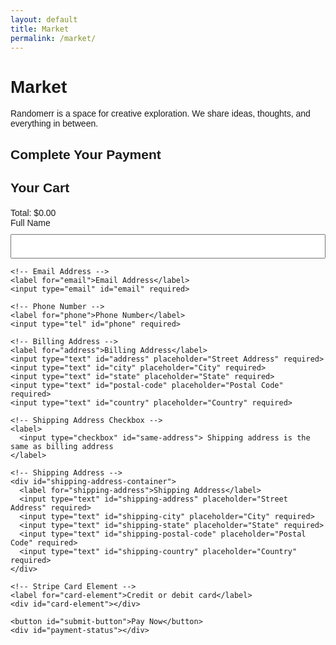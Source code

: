 ```yaml
---
layout: default
title: Market
permalink: /market/
---
```


# Market

Randomerr is a space for creative exploration. We share ideas, thoughts, and everything in between.

<script src="https://js.stripe.com/v3/"></script>
<style>
  body { font-family: Arial, sans-serif; }
  #payment-form { max-width: 600px; margin: auto; }
  input, button { display: block; width: 100%; margin: 10px 0; padding: 10px; }
  #card-element { border: 1px solid #ccc; padding: 10px; border-radius: 4px; }
  .error { color: red; }
  .success { color: green; }
  .checkout-summary { margin-top: 20px; }
</style>

<h2>Complete Your Payment</h2>

<main class="checkout-container">
  <section id="cart-summary">
    <h2>Your Cart</h2>
    <div id="cart-items">
      <!-- Cart items will be dynamically populated here -->
    </div>
    <div class="checkout-summary">
      <div id="cart-total">Total: $0.00</div>
    </div>
  </section>

  <form id="payment-form">
    <!-- Cardholder's Name -->
    <label for="name">Full Name</label>
    <input type="text" id="name" required>

    <!-- Email Address -->
    <label for="email">Email Address</label>
    <input type="email" id="email" required>

    <!-- Phone Number -->
    <label for="phone">Phone Number</label>
    <input type="tel" id="phone" required>

    <!-- Billing Address -->
    <label for="address">Billing Address</label>
    <input type="text" id="address" placeholder="Street Address" required>
    <input type="text" id="city" placeholder="City" required>
    <input type="text" id="state" placeholder="State" required>
    <input type="text" id="postal-code" placeholder="Postal Code" required>
    <input type="text" id="country" placeholder="Country" required>

    <!-- Shipping Address Checkbox -->
    <label>
      <input type="checkbox" id="same-address"> Shipping address is the same as billing address
    </label>

    <!-- Shipping Address -->
    <div id="shipping-address-container">
      <label for="shipping-address">Shipping Address</label>
      <input type="text" id="shipping-address" placeholder="Street Address" required>
      <input type="text" id="shipping-city" placeholder="City" required>
      <input type="text" id="shipping-state" placeholder="State" required>
      <input type="text" id="shipping-postal-code" placeholder="Postal Code" required>
      <input type="text" id="shipping-country" placeholder="Country" required>
    </div>

    <!-- Stripe Card Element -->
    <label for="card-element">Credit or debit card</label>
    <div id="card-element"></div>

    <button id="submit-button">Pay Now</button>
    <div id="payment-status"></div>
  </form>
</main>

<script>
document.addEventListener("DOMContentLoaded", async () => {
  const stripe = Stripe('pk_test_51PulULDDaepf7cjiBCJQ4wxoptuvOfsdiJY6tvKxW3uXZsMUome7vfsIORlSEZiaG4q20ZLSqEMiBIuHi7Fsy9dP00nytmrtYb'); // Use your publishable key
  const form = document.getElementById("payment-form");
  const submitButton = document.getElementById("submit-button");
  const paymentStatus = document.getElementById("payment-status");
  const sameAddressCheckbox = document.getElementById("same-address");
  const shippingAddressContainer = document.getElementById("shipping-address-container");

  if (!form || !submitButton || !paymentStatus || !sameAddressCheckbox || !shippingAddressContainer) {
    console.error("Required elements are missing from the DOM.");
    return;
  }

  const elements = stripe.elements();
  const card = elements.create("card");
  card.mount("#card-element");

  sameAddressCheckbox.addEventListener("change", () => {
    const isChecked = sameAddressCheckbox.checked;
    shippingAddressContainer.style.display = isChecked ? "none" : "block";
    if (isChecked) {
      document.getElementById("shipping-address").value = document.getElementById("address").value;
      document.getElementById("shipping-city").value = document.getElementById("city").value;
      document.getElementById("shipping-state").value = document.getElementById("state").value;
      document.getElementById("shipping-postal-code").value = document.getElementById("postal-code").value;
      document.getElementById("shipping-country").value = document.getElementById("country").value;
    }
  });

  const cartItems = JSON.parse(localStorage.getItem("cartItems")) || [];
  let total = 0;

  function renderCart() {
    const cartItemsContainer = document.getElementById("cart-items");
    const cartTotal = document.getElementById("cart-total");

    if (!cartItemsContainer || !cartTotal) {
      console.error("Cart elements are missing from the DOM.");
      return;
    }

    if (cartItems.length === 0) {
      cartItemsContainer.innerHTML = "<p>Your cart is empty.</p>";
      cartTotal.textContent = "Total: $0.00";
      return;
    }

    cartItemsContainer.innerHTML = "";
    total = 0;
    cartItems.forEach((item, index) => {
      const itemDiv = document.createElement("div");
      itemDiv.className = "cart-item";
      itemDiv.innerHTML = `
        <img src="${item.image}" alt="${item.name}">
        <div class="cart-item-details">
          <div>${item.name}</div>
          <div>Price: $${item.price}</div>
        </div>
        <div class="cart-item-actions">
          <button class="btn-decrease" data-index="${index}">-</button>
          <input type="text" value="${item.quantity}" class="item-quantity" readonly>
          <button class="btn-increase" data-index="${index}">+</button>
          <button class="btn-remove" data-index="${index}">Remove</button>
        </div>
      `;
      cartItemsContainer.appendChild(itemDiv);

      total += item.price * item.quantity;
    });

    cartTotal.textContent = `Total: $${total.toFixed(2)}`;
  }

  renderCart();

  cartItemsContainer.addEventListener("click", (event) => {
    const index = event.target.dataset.index;
    if (event.target.classList.contains("btn-decrease")) {
      cartItems[index].quantity = Math.max(cartItems[index].quantity - 1, 1);
    } else if (event.target.classList.contains("btn-increase")) {
      cartItems[index].quantity += 1;
    } else if (event.target.classList.contains("btn-remove")) {
      cartItems.splice(index, 1);
    }
    localStorage.setItem("cartItems", JSON.stringify(cartItems));
    renderCart();
  });

  // Handle payment submission
  form.addEventListener("submit", async (event) => {
    event.preventDefault();
    submitButton.disabled = true;
    paymentStatus.textContent = "";

    // Extract total from the cart-total div
    const cartTotalElement = document.getElementById('cart-total');
    const totalText = cartTotalElement.textContent;
    const totalMatch = totalText.match(/Total:\s*\$([\d,\.]+)/);
    
    let total = 0;
    if (totalMatch) {
      // Remove commas and parse the total amount
      total = parseFloat(totalMatch[1].replace(/,/g, ''));
    } else {
      throw new Error("Could not extract total value");
    }

    // Ensure total is parsed as a floating-point number
    if (isNaN(total)) {
      throw new Error("Invalid total value");
    }

    // Calculate total in cents (Stripe expects amount in cents)
    const totalInCents = Math.round(total * 100); // Ensure 'total' is in dollars

    // Logging values for diagnostic purposes
    console.log('Total (in dollars):', total);      // Log total in dollars
    console.log('Total (in cents):', totalInCents); // Log total in cents

    try {
      const response = await fetch('https://backend-github-io.vercel.app/api/create-payment-intent', {
        method: 'POST',
        headers: { 'Content-Type': 'application/json' },
        body: JSON.stringify({
          amount: totalInCents, // Stripe expects the amount in cents
          email: document.getElementById('email').value,
          phone: document.getElementById('phone').value,
          name: document.getElementById('name').value,
          address: {
            line1: document.getElementById('address').value,
            city: document.getElementById('city').value,
            state: document.getElementById('state').value,
            postal_code: document.getElementById('postal-code').value,
            country: document.getElementById('country').value
          },
          shipping_address: {
            line1: sameAddressCheckbox.checked ? document.getElementById('address').value : document.getElementById('shipping-address').value,
            city: sameAddressCheckbox.checked ? document.getElementById('city').value : document.getElementById('shipping-city').value,
            state: sameAddressCheckbox.checked ? document.getElementById('state').value : document.getElementById('shipping-state').value,
            postal_code: sameAddressCheckbox.checked ? document.getElementById('postal-code').value : document.getElementById('shipping-postal-code').value,
            country: sameAddressCheckbox.checked ? document.getElementById('country').value : document.getElementById('shipping-country').value
          }
        })
      });

      const { clientSecret } = await response.json();

      const { error, paymentIntent } = await stripe.confirmCardPayment(clientSecret, {
        payment_method: {
          card: card,
          billing_details: {
            name: document.getElementById('name').value,
            email: document.getElementById('email').value,
            phone: document.getElementById('phone').value,
            address: {
              line1: document.getElementById('address').value,
              city: document.getElementById('city').value,
              state: document.getElementById('state').value,
              postal_code: document.getElementById('postal-code').value,
              country: document.getElementById('country').value
            }
          }
        }
      });

      if (error) {
        paymentStatus.textContent = `Payment failed: ${error.message}`;
        paymentStatus.className = "error";
      } else if (paymentIntent.status === "succeeded") {
        paymentStatus.textContent = "Payment succeeded!";
        paymentStatus.className = "success";
      } else {
        paymentStatus.textContent = `Payment status: ${paymentIntent.status}`;
        paymentStatus.className = "error";
      }
    } catch (error) {
      console.error("Error:", error);
      paymentStatus.textContent = `An error occurred: ${error.message}`;
      paymentStatus.className = "error";
    } finally {
      submitButton.disabled = false;
    }
  });
});
</script>
